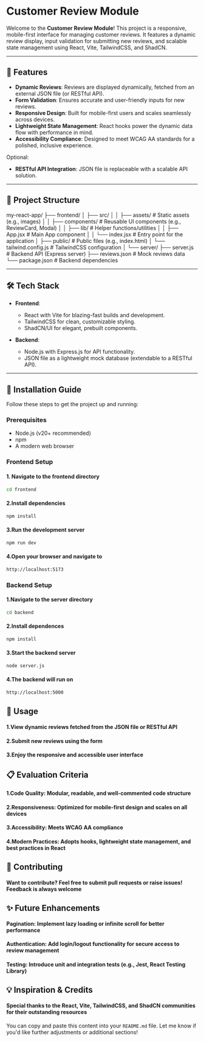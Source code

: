 # Customer Review Module

Welcome to the **Customer Review Module**! This project is a responsive, mobile-first interface for managing customer reviews. It features a dynamic review display, input validation for submitting new reviews, and scalable state management using React, Vite, TailwindCSS, and ShadCN.

---

## 🚀 Features

- **Dynamic Reviews**: Reviews are displayed dynamically, fetched from an external JSON file (or RESTful API).
- **Form Validation**: Ensures accurate and user-friendly inputs for new reviews.
- **Responsive Design**: Built for mobile-first users and scales seamlessly across devices.
- **Lightweight State Management**: React hooks power the dynamic data flow with performance in mind.
- **Accessibility Compliance**: Designed to meet WCAG AA standards for a polished, inclusive experience.

Optional:

- **RESTful API Integration**: JSON file is replaceable with a scalable API solution.

---

## 📂 Project Structure

my-react-app/ ├── frontend/ │ ├── src/ │ │ ├── assets/ # Static assets (e.g., images) │ │ ├── components/ # Reusable UI components (e.g., ReviewCard, Modal) │ │ ├── lib/ # Helper functions/utilities │ │ ├── App.jsx # Main App component │ │ └── index.jsx # Entry point for the application │ ├── public/ # Public files (e.g., index.html) │ └── tailwind.config.js # TailwindCSS configuration │ └── server/ ├── server.js # Backend API (Express server) ├── reviews.json # Mock reviews data └── package.json # Backend dependencies

---

## 🛠️ Tech Stack

- **Frontend**:
  - React with Vite for blazing-fast builds and development.
  - TailwindCSS for clean, customizable styling.
  - ShadCN/UI for elegant, prebuilt components.

- **Backend**:
  - Node.js with Express.js for API functionality.
  - JSON file as a lightweight mock database (extendable to a RESTful API).

---

## 📖 Installation Guide

Follow these steps to get the project up and running:

### Prerequisites

- Node.js (v20+ recommended)
- npm
- A modern web browser

### Frontend Setup

#### 1. Navigate to the frontend directory

```bash
cd frontend
```

#### 2.Install dependencies

```bash
npm install
```

#### 3.Run the development server

```bash
npm run dev
```

#### 4.Open your browser and navigate to

```bash
http://localhost:5173
```

### Backend Setup

#### 1.Navigate to the server directory

```bash
cd backend
```

#### 2.Install dependences

```bash
npm install
```

#### 3.Start the backend server

```bash
node server.js
```

#### 4.The backend will run on

```bash
http://localhost:5000
```

## 🚦 Usage

#### 1.View dynamic reviews fetched from the JSON file or RESTful API

#### 2.Submit new reviews using the form

#### 3.Enjoy the responsive and accessible user interface

## 📋 Evaluation Criteria

#### 1.Code Quality: Modular, readable, and well-commented code structure

#### 2.Responsiveness: Optimized for mobile-first design and scales on all devices

#### 3.Accessibility: Meets WCAG AA compliance

#### 4.Modern Practices: Adopts hooks, lightweight state management, and best practices in React

## 🤝 Contributing

#### Want to contribute? Feel free to submit pull requests or raise issues! Feedback is always welcome

## ✨ Future Enhancements

#### Pagination: Implement lazy loading or infinite scroll for better performance

#### Authentication: Add login/logout functionality for secure access to review management

#### Testing: Introduce unit and integration tests (e.g., Jest, React Testing Library)

## 💡 Inspiration & Credits

#### Special thanks to the React, Vite, TailwindCSS, and ShadCN communities for their outstanding resources

You can copy and paste this content into your `README.md` file. Let me know if you'd like further adjustments or additional sections!
